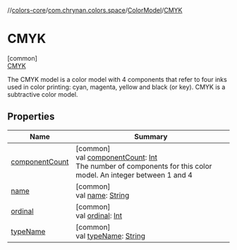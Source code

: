 //[colors-core](../../../../index.md)/[com.chrynan.colors.space](../../index.md)/[ColorModel](../index.md)/[CMYK](index.md)

# CMYK

[common]\
[CMYK](index.md)

The CMYK model is a color model with 4 components that refer to four inks used in color printing: cyan, magenta, yellow and black (or key). CMYK is a subtractive color model.

## Properties

| Name | Summary |
|---|---|
| [componentCount](../component-count.md) | [common]<br>val [componentCount](../component-count.md): [Int](https://kotlinlang.org/api/latest/jvm/stdlib/kotlin/-int/index.html)<br>The number of components for this color model. An integer between 1 and 4 |
| [name](../../-render-intent/-a-b-s-o-l-u-t-e/index.md#-372974862%2FProperties%2F1346026436) | [common]<br>val [name](../../-render-intent/-a-b-s-o-l-u-t-e/index.md#-372974862%2FProperties%2F1346026436): [String](https://kotlinlang.org/api/latest/jvm/stdlib/kotlin/-string/index.html) |
| [ordinal](../../-render-intent/-a-b-s-o-l-u-t-e/index.md#-739389684%2FProperties%2F1346026436) | [common]<br>val [ordinal](../../-render-intent/-a-b-s-o-l-u-t-e/index.md#-739389684%2FProperties%2F1346026436): [Int](https://kotlinlang.org/api/latest/jvm/stdlib/kotlin/-int/index.html) |
| [typeName](../type-name.md) | [common]<br>val [typeName](../type-name.md): [String](https://kotlinlang.org/api/latest/jvm/stdlib/kotlin/-string/index.html) |
